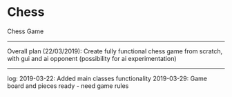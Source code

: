 # Chess
Chess Game

_____________________________________________
Overall plan (22/03/2019):
Create fully functional chess game from scratch, 
with gui and ai opponent (possibility for ai experimentation) 


_____________________________________________
log:
2019-03-22: Added main classes functionality
2019-03-29: Game board and pieces ready - need game rules
